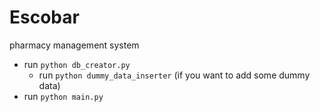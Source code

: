 # Escobar
pharmacy management system

- run `python db_creator.py`
  - run `python dummy_data_inserter` (if you want to add some dummy data)
- run `python main.py`